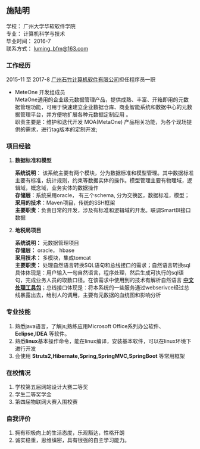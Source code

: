 ## 施陆明  
学校： 广州大学华软软件学院  
专业： 计算机科学与技术  
毕业时间： 2016-7  
联系方式： luming_bfm@163.com  


### **工作经历**  

  2015-11 至 2017-8   [广州石竹计算机软件有限公司](http://www.carnation.com.cn/)担任程序员一职  
  
  * MeteOne 开发组成员  
    MetaOne通用的企业级元数据管理产品，提供成熟、丰富、开箱即用的元数据管理功能，可用于快速建立企业数据仓库、商业智能系统和数据中心的元数据管理平台，并方便地扩展各种元数据定制应用 。  
    职责主要是：维护和迭代开发 MOA(MetaOne) 产品相关功能，为各个现场提供的需求，进行tag版本的定制开发;  

### **项目经验**  


1. **数据标准和模型**  
    
    **系统说明**： 该系统主要有两个模块，分为数据标准和模型管理。其中数据标准主要有标准，统计规则，约束等数据实体的操作。模型管理主要有物理域，逻辑域，概念域，业务实体的数据操作    
    **存储层**：系统采用oracle， 有三个schema, 分为交换区，数据标准，模型；  
    **采用的技术**：Maven项目，传统的SSH框架  
    **主要职责**：负责日常的开发，涉及有标准和逻辑域的开发。联调SmartBI接口数据  
    
  
    
2. **地税局项目**  

    **系统说明：** 元数据管理项目  
    **存储层：**  oracle， hbase  
    **采用技术：** 多模块，集成tomcat  
    **主要职责：** 处理自然语言转换SQL语句和总线接口的需求；自然语言转换sql具体体现是：用户输入一句自然语言，程序处理，然后生成可执行的sql语句，完成业务人员的取数口径。在该需求中使用到的技术有解析自然语言 **[中文处理工具包](https://github.com/FudanNLP/fnlp)**；总线接口体现是：将本系统的一些服务通过webserivce经过总线暴露出去，给别人的调用，主要有元数据的血统图和影响分析  
  
   

### **专业技能**  
1. 熟悉java语言，了解js;熟练应用Microsoft Office系列办公软件、**Eclipse,IDEA** 等软件。  
2. 熟悉**linux**基本操作命令，能在linux编译，安装基本软件，可以在linux环境下进行开发  
3. 会使用 **Struts2,Hibernate,Spring,SpringMVC,SpringBoot** 等常用框架


### **在校情况**  
1. 学校第五届网站设计大赛二等奖  
2. 学生二等奖学金  
3. 第四届物联网大赛入围校赛  



### **自我评价**  
1. 拥有积极向上的生活态度，乐观豁达，性格开朗  
2. 诚实稳重，思维缜密，具有很强的自主学习能力。